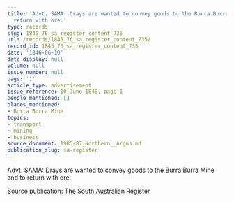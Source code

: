 ```yaml
---
title: 'Advt. SAMA: Drays are wanted to convey goods to the Burra Burra Mine and to
  return with ore.'
type: records
slug: 1845_76_sa_register_content_735
url: /records/1845_76_sa_register_content_735/
record_id: 1845_76_sa_register_content_735
date: '1846-06-10'
date_display: null
volume: null
issue_number: null
page: '1'
article_type: advertisement
issue_reference: 10 June 1846, page 1
people_mentioned: []
places_mentioned:
- Burra Burra Mine
topics:
- transport
- mining
- business
source_document: 1985-87_Northern__Argus.md
publication_slug: sa-register
---
```


Advt.  SAMA: Drays are wanted to convey goods to the Burra Burra Mine and to return with ore.

Source publication: [The South Australian Register](/publications/sa-register/)
